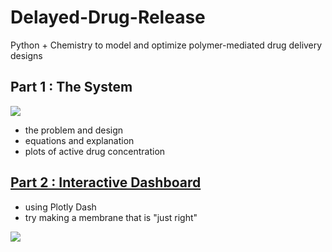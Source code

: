 # Delayed-Drug-Release
Python + Chemistry to model and optimize polymer-mediated drug delivery designs

## Part 1 : The System
![](https://github.com/JMBartels/Delayed-Drug-Release/blob/main/images/Film%20Design.jpg)
* the problem and design
* equations and explanation
* plots of active drug concentration 

## [Part 2 : Interactive Dashboard](https://delayed-drug-release-app.onrender.com)
* using Plotly Dash
* try making a membrane that is "just right"

![](https://github.com/JMBartels/Delayed-Drug-Release/blob/main/images/example_plot.png)
